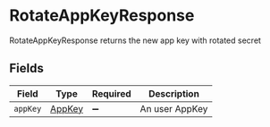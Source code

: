 # RotateAppKeyResponse

RotateAppKeyResponse returns the new app key with rotated secret


## Fields

| Field                                   | Type                                    | Required                                | Description                             |
| --------------------------------------- | --------------------------------------- | --------------------------------------- | --------------------------------------- |
| `appKey`                                | [AppKey](../../models/shared/AppKey.md) | :heavy_minus_sign:                      | An user AppKey                          |